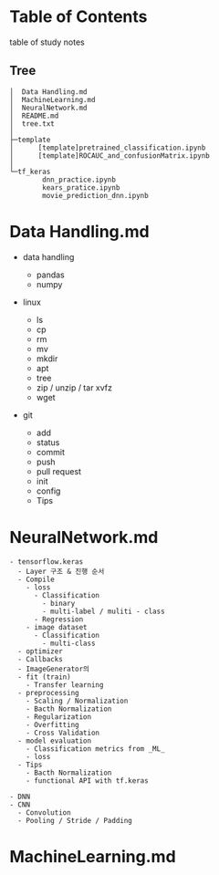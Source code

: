 # Table of Contents
table of study notes


## Tree
    │  Data Handling.md
    │  MachineLearning.md
    │  NeuralNetwork.md
    │  README.md
    │  tree.txt
    │  
    ├─template
    │      [template]pretrained_classification.ipynb
    │      [template]ROCAUC_and_confusionMatrix.ipynb
    │      
    └─tf_keras
            dnn_practice.ipynb
            kears_pratice.ipynb
            movie_prediction_dnn.ipynb  






# Data Handling.md
  - data handling
    - pandas
    - numpy
  - linux
    - ls
    - cp
    - rm
    - mv
    - mkdir
    - apt
    - tree
    - zip / unzip / tar xvfz
    - wget


  - git
    - add
    - status
    - commit
    - push
    - pull request
    - init
    - config
    - Tips





# NeuralNetwork.md
    - tensorflow.keras
      - Layer 구조 & 진행 순서
      - Compile
        - loss 
          - Classification
            - binary
            - multi-label / muliti - class
          - Regression
        - image dataset
          - Classification
            - multi-class
      - optimizer
      - Callbacks
      - ImageGenerator의
      - fit (train)
        - Transfer learning
      - preprocessing
        - Scaling / Normalization
        - Bacth Normalization
        - Regularization
        - Overfitting
        - Cross Validation
      - model evaluation
        - Classification metrics from _ML_
        - loss
      - Tips
        - Bacth Normalization
        - functional API with tf.keras
    
    - DNN
    - CNN
      - Convolution
      - Pooling / Stride / Padding
  

# MachineLearning.md
